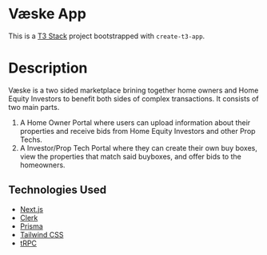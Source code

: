 # Væske App

This is a [T3 Stack](https://create.t3.gg/) project bootstrapped with `create-t3-app`.

# Description

Væske is a two sided marketplace brining together home owners and Home Equity Investors to benefit both sides of complex transactions. It consists of two main parts.

1. A Home Owner Portal where users can upload information about their properties and receive bids from Home Equity Investors and other Prop Techs.
2. A Investor/Prop Tech Portal where they can create their own buy boxes, view the properties that match said buyboxes, and offer bids to the homeowners.

## Technologies Used

- [Next.js](https://nextjs.org)
- [Clerk](https://clerk.com/)
- [Prisma](https://prisma.io)
- [Tailwind CSS](https://tailwindcss.com)
- [tRPC](https://trpc.io)
